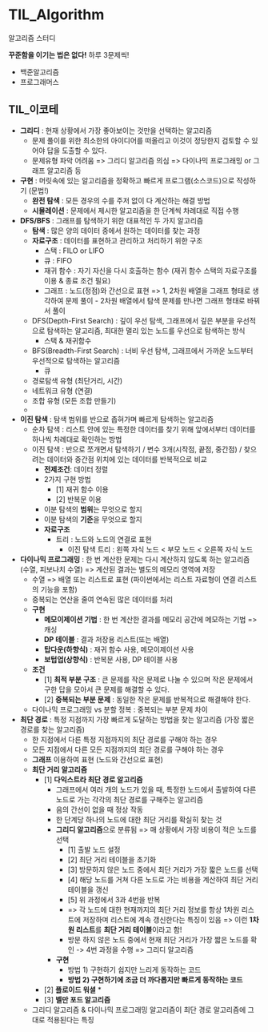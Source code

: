 # TIL_Algorithm

알고리즘 스터디

**꾸준함을 이기는 법은 없다!**
하루 3문제씩!

- 백준알고리즘
- 프로그래머스

## TIL_이코테

* **그리디** : 현재 상황에서 가장 좋아보이는 것만을 선택하는 알고리즘
    * 문제 풀이를 위한 최소한의 아이디어를 떠올리고 이것이 정당한지 검토할 수 있어야 답을 도출할 수 있다.
    * 문제유형 파악 어려움 => 그리디 알고리즘 의심 => 다이나믹 프로그래밍 or 그래프 알고리즘 등
* **구현** : 머릿속에 있는 알고리즘을 정확하고 빠르게 프로그램(소스코드)으로 작성하기 (문법!)
    * **완전 탐색** : 모든 경우의 수를 주저 없이 다 계산하는 해결 방법
    * **시뮬레이션** : 문제에서 제시한 알고리즘을 한 단계씩 차례대로 직접 수행
* **DFS/BFS** : 그래프를 탐색하기 위한 대표적인 두 가지 알고리즘
    * **탐색** : 많은 양의 데이터 중에서 원하는 데이터를 찾는 과정
    * **자료구조** : 데이터를 표현하고 관리하고 처리하기 위한 구조
        * 스택 : FILO or LIFO
        * 큐 : FIFO
        * 재귀 함수 : 자기 자신을 다시 호출하는 함수 (재귀 함수 스택의 자료구조를 이용 & 종료 조건 필요)
        * 그래프 : 노드(정점)와 간선으로 표현 => 1, 2차원 배열을 그래프 형태로 생각하여 문제 풀이 - 2차원 배열에서 탐색 문제를 만나면 그래프 형태로 바꿔서 풀이
    * DFS(Depth-First Search) : 깊이 우선 탐색, 그래프에서 깊은 부분을 우선적으로 탐색하는 알고리즘, 최대한 멀리 있는 노드를 우선으로 탐색하는 방식
        * 스택 & 재귀함수
    * BFS(Breadth-First Search) : 너비 우선 탐색, 그래프에서 가까운 노드부터 우선적으로 탐색하는 알고리즘
        * 큐
    * 경로탐색 유형 (최단거리, 시간)
    * 네트워크 유형 (연결)
    * 조합 유형 (모든 조합 만들기)
    *
* **이진 탐색** : 탐색 범위를 반으로 좁혀가며 빠르게 탐색하는 알고리즘
    * 순차 탐색 : 리스트 안에 있는 특정한 데이터를 찾기 위해 앞에서부터 데이터를 하나씩 차례대로 확인하는 방법
    * 이진 탐색 : 반으로 쪼개면서 탐색하기 / 변수 3개(시작점, 끝점, 중간점) / 찾으려는 데이터와 중간점 위치에 있는 데이터를 반복적으로 비교
        * **전제조건**: 데이터 정렬
        * 2가지 구현 방법
            * [1] 재귀 함수 이용
            * [2] 반복문 이용
        * 이분 탐색의 **범위**는 무엇으로 할지
        * 이분 탐색의 **기준**을 무엇으로 할지
        * **자료구조**
            * 트리 : 노드와 노드의 연결로 표현
                * 이진 탐색 트리 : 왼쪽 자식 노드 < 부모 노드 < 오른쪽 자식 노드
* **다이나믹 프로그래밍** : 한 번 계산한 문제는 다시 계산하지 않도록 하는 알고리즘 (수열, 피보나치 수열) => 계산된 결과는 별도의 메모리 영역에 저장
    * 수열 => 배열 또는 리스트로 표현 (파이썬에서는 리스트 자료형이 연결 리스트의 기능을 포함)
    * 중복되는 연산을 줄여 연속된 많은 데이터를 처리
    * **구현**
        * **메모이제이션 기법** : 한 번 계산한 결과를 메모리 공간에 메모하는 기법 => 캐싱
        * **DP 테이블** : 결과 저장용 리스트(또는 배열)
        * **탑다운(하향식)** : 재귀 함수 사용, 메모이제이션 사용
        * **보텁업(상향식)** : 반복문 사용, DP 테이블 사용
    * **조건**
        * [1] **최적 부분 구조** : 큰 문제를 작은 문제로 나눌 수 있으며 작은 문제에서 구한 답을 모아서 큰 문제를 해결할 수 있다.
        * [2] **중복되는 부분 문제** : 동일한 작은 문제를 반복적으로 해결해야 한다.
    * 다이나믹 프로그래밍 vs 분할 정복 : 중복되는 부분 문제 차이
* **최단 경로** : 특정 지점까지 가장 빠르게 도달하는 방법을 찾는 알고리즘 (가장 짧은 경로를 찾는 알고리즘)
    * 한 지점에서 다른 특정 지점까지의 최단 경로를 구해야 하는 경우
    * 모든 지점에서 다른 모든 지점까지의 최단 경로를 구해야 하는 경우
    * **그래프** 이용하여 표현 (노드와 간선으로 표현)
    * **최단 거리 알고리즘**
        * [1] **다익스트라 최단 경로 알고리즘**
            * 그래프에서 여러 개의 노드가 있을 때, 특정한 노드에서 출발하여 다른 노드로 가는 각각의 최단 경로를 구해주는 알고리즘
            * 음의 간선이 없을 때 정상 작동
            * 한 단계당 하나의 노드에 대한 최단 거리를 확실히 찾는 것
            * **그리디 알고리즘**으로 분류됨 => 매 상황에서 가장 비용이 적은 노드를 선택
                * [1] 출발 노드 설정
                * [2] 최단 거리 테이블을 초기화
                * [3] 방문하지 않은 노드 중에서 최단 거리가 가장 짧은 노드를 선택
                * [4] 해당 노드를 거쳐 다른 노드로 가는 비용을 계산하여 최단 거리 테이블을 갱신
                * [5] 위 과정에서 3과 4번을 반복
                * => 각 노드에 대한 현재까지의 최단 거리 정보를 항상 1차원 리스트에 저장하며 리스트에 계속 갱신한다는 특징이 있음 => 이런 **1차원 리스트**를 **최단 거리 테이블**이라고
                  함!
                * 방문 하지 않은 노드 중에서 현재 최단 거리가 가장 짧은 노드를 확인 -> 4번 과정을 수행 => 그리디 알고리즘
            * **구현**
                * 방법 1) 구현하기 쉽지만 느리게 동작하는 코드
                * **방법 2) 구현하기에 조금 더 까다롭지만 빠르게 동작하는 코드**
        * [2] **플로이드 워셜**
            *
        * [3] **벨만 포드 알고리즘**
    * 그리디 알고리즘 & 다이나믹 프로그래밍 알고리즘이 최단 경로 알고리즘에 그대로 적용된다는 특징
